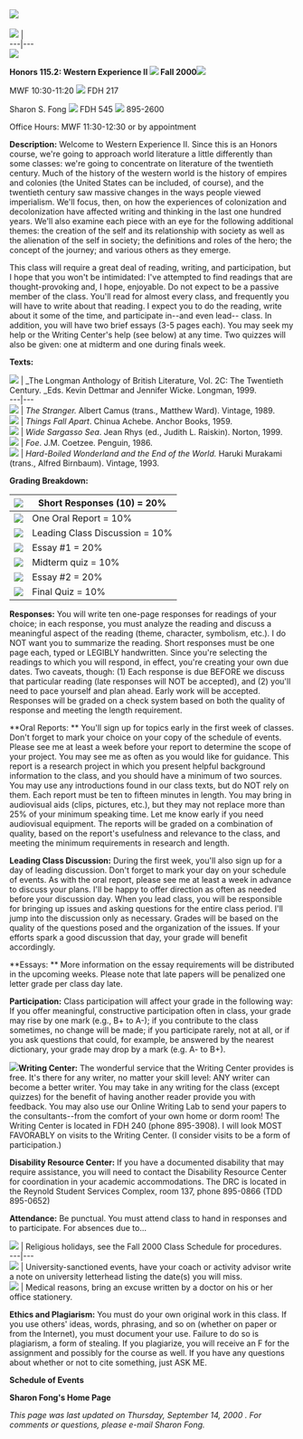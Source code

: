 ![](http://www.unlv.edu/images/line.jpg)  
---  
![](http://www.unlv.edu/images/header-left.jpg) |  
---|---  
![](http://www.unlv.edu/images/line.jpg)  
  
**Honors 115.2:   Western Experience II ![](bulletcompass.gif) Fall
2000**![](globephoto.jpg)

MWF 10:30-11:20 ![](bulletcompass.gif) FDH 217

Sharon S. Fong ![](bulletcompass.gif) FDH 545 ![](bulletcompass.gif) 895-2600

Office Hours:  MWF 11:30-12:30 or by appointment

**Description:** Welcome to Western Experience II.   Since this is an Honors
course, we're going to approach world literature a little differently than
some classes:  we're going to concentrate on literature of the twentieth
century.  Much of the history of the western world is the history of empires
and colonies (the United States can be included, of course), and the twentieth
century saw massive changes in the ways people viewed imperialism.  We'll
focus, then, on how the experiences of colonization and decolonization have
affected writing and thinking in the last one hundred years.  We'll also
examine each piece with an eye for the following additional themes:  the
creation of the self and its relationship with society as well as the
alienation of the self in society; the definitions and roles of the hero; the
concept of the journey; and various others as they emerge.

This class will require a great deal of reading, writing, and participation,
but I hope that you won't be intimidated:  I've attempted to find readings
that are thought-provoking and, I hope, enjoyable.  Do not expect to be a
passive member of the class.  You'll read for almost every class, and
frequently you will have to write about that reading.  I expect you to do the
reading, write about it some of the time, and participate in--and even lead--
class.  In addition, you will have two brief essays (3-5 pages each).  You may
seek my help or the Writing Center's help (see below) at any time.  Two
quizzes will also be given:  one at midterm and one during finals week.

**Texts:**

![](bulletcompass.gif) | _The Longman Anthology of British Literature, Vol.
2C:   The Twentieth Century.  _Eds. Kevin Dettmar and Jennifer Wicke.
Longman, 1999.  
---|---  
![](bulletcompass.gif) | _The Stranger._   Albert Camus (trans., Matthew
Ward).  Vintage, 1989.  
![](bulletcompass.gif) | _Things Fall Apart_.   Chinua Achebe.  Anchor Books,
1959.  
![](bulletcompass.gif) | _Wide Sargasso Sea_.   Jean Rhys (ed., Judith L.
Raiskin).  Norton, 1999.  
![](bulletcompass.gif) | _Foe_.   J.M. Coetzee.  Penguin, 1986.  
![](bulletcompass.gif) | _Hard-Boiled Wonderland and the End of the World._
Haruki Murakami (trans., Alfred Birnbaum).  Vintage, 1993.  
  
**Grading Breakdown:**

![](bulletcompass.gif) |  Short Responses (10) = 20%  
---|---  
![](bulletcompass.gif) | One Oral Report = 10%  
![](bulletcompass.gif) | Leading Class Discussion = 10%  
![](bulletcompass.gif) | Essay #1 = 20%  
![](bulletcompass.gif) | Midterm quiz = 10%  
![](bulletcompass.gif) | Essay #2 = 20%  
![](bulletcompass.gif) | Final Quiz = 10%  
  
**Responses:** You will write ten one-page responses for readings of your
choice; in each response, you must analyze the reading and discuss a
meaningful aspect of the reading (theme, character, symbolism, etc.).   I do
NOT want you to summarize the reading.  Short responses must be one page each,
typed or LEGIBLY handwritten.  Since you're selecting the readings to which
you will respond, in effect, you're creating your own due dates.  Two caveats,
though:  (1) Each response is due BEFORE we discuss that particular reading
(late responses will NOT be accepted), and (2) you'll need to pace yourself
and plan ahead.  Early work will be accepted.  Responses will be graded on a
check system based on both the quality of response and meeting the length
requirement.

**Oral Reports:  ** You'll sign up for topics early in the first week of
classes.  Don't forget to mark your choice on your copy of the schedule of
events.  Please see me at least a week before your report to determine the
scope of your project.  You may see me as often as you would like for
guidance.  This report is a research project in which you present helpful
background information to the class, and you should have a minimum of two
sources.  You may use any introductions found in our class texts, but do NOT
rely on them.   Each report must be ten to fifteen minutes in length.  You may
bring in audiovisual aids (clips, pictures, etc.), but they may not replace
more than 25% of your minimum speaking time.  Let me know early if you need
audiovisual equipment.  The reports will be graded on a combination of
quality, based on the report's usefulness and relevance to the class, and
meeting the minimum requirements in research and length.

**Leading Class Discussion:**   During the first week, you'll also sign up for
a day of leading discussion.  Don't forget to mark your day on your schedule
of events.  As with the oral report, please see me at least a week in advance
to discuss your plans.  I'll be happy to offer direction as often as needed
before your discussion day.  When you lead class, you will be responsible for
bringing up issues and asking questions for the entire class period.  I'll
jump into the discussion only as necessary.  Grades will be based on the
quality of the questions posed and the organization of the issues.  If your
efforts spark a good discussion that day, your grade will benefit accordingly.

**Essays:  ** More information on the essay requirements will be distributed
in the upcoming weeks.  Please note that late papers will be penalized one
letter grade per class day late.

**Participation:** Class participation will affect your grade in the following
way:   If you offer meaningful, constructive participation often in class,
your grade may rise by one mark (e.g., B+ to A-); if you contribute to the
class sometimes, no change will be made; if you participate rarely, not at
all, or if you ask questions that could, for example, be answered by the
nearest dictionary, your grade may drop by a mark (e.g. A- to B+).

**![](screechunblocked.gif)Writing Center:**   The wonderful service that the
Writing Center provides is free.  It's there for any writer, no matter your
skill level:  ANY writer can become a better writer.  You may take in any
writing for the class (except quizzes) for the benefit of having another
reader provide you with feedback.  You may also use our Online Writing Lab to
send your papers to the consultants--from the comfort of your own home or dorm
room!  The Writing Center is located in FDH 240 (phone 895-3908).  I will look
MOST FAVORABLY on visits to the Writing Center.  (I consider visits to be a
form of participation.)

**Disability Resource Center:**   If you have a documented disability that may
require assistance, you will need to contact the Disability Resource Center
for coordination in your academic accommodations.  The DRC is located in the
Reynold Student Services Complex, room 137, phone 895-0866 (TDD 895-0652)

**Attendance:**   Be punctual.  You must attend class to hand in responses and
to participate.  For absences due to...

![](bulletcompass.gif) | Religious holidays, see the Fall 2000 Class Schedule
for procedures.  
---|---  
![](bulletcompass.gif) | University-sanctioned events, have your coach or
activity advisor write a note on university letterhead listing the date(s) you
will miss.  
![](bulletcompass.gif) | Medical reasons, bring an excuse written by a doctor
on his or her office stationery.  
  
**Ethics and Plagiarism:**   You must do your own original work in this class.
If you use others' ideas, words, phrasing, and so on (whether on paper or from
the Internet), you must document your use.  Failure to do so is plagiarism, a
form of stealing.  If you plagiarize, you will receive an F for the assignment
and possibly for the course as well.  If you have any questions about whether
or not to cite something, just ASK ME.

**Schedule of Events**

**Sharon Fong's Home Page**

_This page was last updated on Thursday, September 14, 2000 .   For comments
or questions, please e-mail Sharon Fong._

